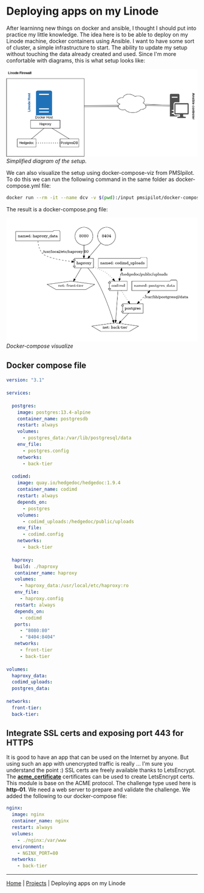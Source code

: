 # Deploying apps on my Linode

After learninng new things on docker and ansible, I thought I should put into practice my little knowledge.
The idea here is to be able to deploy on my Linode machine, docker containers using Ansible.
I want to have some sort of cluster, a simple infrastructure to start. The ability to update my setup without touching the data already created
and used. Since I'm more confortable with diagrams, this is what setup looks like:

![Setup diagram](ansible2docker_infra.png) <br>
*Simplified diagram of the setup.*

We can also visualize the setup using docker-compose-viz from PMSIpilot. To do this we can run the following command in the same folder as docker-compose.yml file:
```bash
docker run --rm -it --name dcv -v $(pwd):/input pmsipilot/docker-compose-viz render -m image docker-compose.yml
```

The result is a docker-compose.png file:

![Docker compose visualize](docker-compose.png)<br>
*Docker-compose visualize*


## Docker compose file

```yaml
version: "3.1"

services:

  postgres:
    image: postgres:13.4-alpine
    container_name: postgresdb
    restart: always
    volumes:
      - postgres_data:/var/lib/postgresql/data
    env_file:
      - postgres.config
    networks:
      - back-tier

  codimd:
    image: quay.io/hedgedoc/hedgedoc:1.9.4
    container_name: codimd
    restart: always
    depends_on:
      - postgres
    volumes:
      - codimd_uploads:/hedgedoc/public/uploads
    env_file:
      - codimd.config
    networks:
      - back-tier

  haproxy:
   build: ./haproxy
   container_name: haproxy
   volumes:
     - haproxy_data:/usr/local/etc/haproxy:ro
   env_file:
     - haproxy.config
   restart: always
   depends_on:
     - codimd
   ports:
     - "8080:80"
     - "8404:8404"
   networks:
     - front-tier
     - back-tier

volumes:
  haproxy_data:
  codimd_uploads:
  postgres_data:

networks:
  front-tier:
  back-tier:

```

## Integrate SSL certs and exposing port 443 for HTTPS

It is good to have an app that can be used on the Internet by anyone. But using such an app with unencrypted traffic is really ... I'm sure you understand the point :)
SSL certs are freely available thanks to LetsEncrypt. 
The **[acme_certificate](https://docs.ansible.com/ansible/latest/collections/community/crypto/acme_certificate_module.html)** certificates can be used to create LetsEncrypt certs.
This module is base on the ACME protocol. The challenge type used here is **http-01**. We need a web server to prepare and validate the challenge. We added the following to our docker-compose file:

```yaml
nginx:
  image: nginx
  container_name: nginx
  restart: always
  volumes:
    - ./nginx:/var/www
  environment:
    - NGINX_PORT=80
  networks:
    - back-tier
```

***
[Home](https://jamesadjinwa.github.io/) | [Projects](index) | Deploying apps on my Linode
